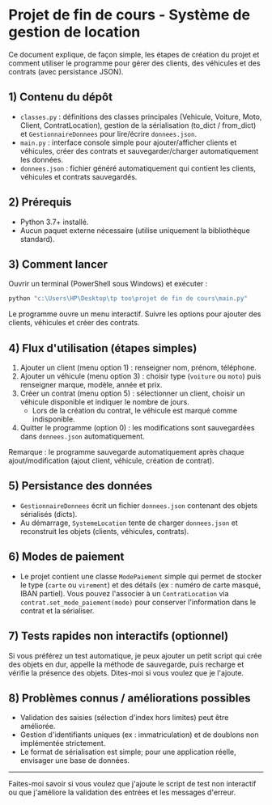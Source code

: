 # Projet de fin de cours - Système de gestion de location

Ce document explique, de façon simple, les étapes de création du projet et comment utiliser le programme
pour gérer des clients, des véhicules et des contrats (avec persistance JSON).

## 1) Contenu du dépôt

- `classes.py` : définitions des classes principales (Vehicule, Voiture, Moto, Client, ContratLocation),
	gestion de la sérialisation (to_dict / from_dict) et `GestionnaireDonnees` pour lire/écrire `donnees.json`.
- `main.py` : interface console simple pour ajouter/afficher clients et véhicules, créer des contrats et
	sauvegarder/charger automatiquement les données.
- `donnees.json` : fichier généré automatiquement qui contient les clients, véhicules et contrats sauvegardés.

## 2) Prérequis

- Python 3.7+ installé.
- Aucun paquet externe nécessaire (utilise uniquement la bibliothèque standard).

## 3) Comment lancer

Ouvrir un terminal (PowerShell sous Windows) et exécuter :

```powershell
python "c:\Users\HP\Desktop\tp too\projet de fin de cours\main.py"
```

Le programme ouvre un menu interactif. Suivre les options pour ajouter des clients, véhicules et créer des contrats.

## 4) Flux d'utilisation (étapes simples)

1. Ajouter un client (menu option 1) : renseigner nom, prénom, téléphone.
2. Ajouter un véhicule (menu option 3) : choisir type (`voiture` ou `moto`) puis renseigner marque, modèle, année et prix.
3. Créer un contrat (menu option 5) : sélectionner un client, choisir un véhicule disponible et indiquer le nombre de jours.
	 - Lors de la création du contrat, le véhicule est marqué comme indisponible.
4. Quitter le programme (option 0) : les modifications sont sauvegardées dans `donnees.json` automatiquement.

Remarque : le programme sauvegarde automatiquement après chaque ajout/modification (ajout client, véhicule, création de contrat).

## 5) Persistance des données

- `GestionnaireDonnees` écrit un fichier `donnees.json` contenant des objets sérialisés (dicts).
- Au démarrage, `SystemeLocation` tente de charger `donnees.json` et reconstruit les objets (clients, véhicules, contrats).

## 6) Modes de paiement

- Le projet contient une classe `ModePaiement` simple qui permet de stocker le type (`carte` ou `virement`) et des
	détails (ex : numéro de carte masqué, IBAN partiel). Vous pouvez l'associer à un `ContratLocation` via
	`contrat.set_mode_paiement(mode)` pour conserver l'information dans le contrat et la sérialiser.

## 7) Tests rapides non interactifs (optionnel)

Si vous préférez un test automatique, je peux ajouter un petit script qui crée des objets en dur, appelle la
méthode de sauvegarde, puis recharge et vérifie la présence des objets. Dites-moi si vous voulez que je l'ajoute.

## 8) Problèmes connus / améliorations possibles

- Validation des saisies (sélection d'index hors limites) peut être améliorée.
- Gestion d'identifiants uniques (ex : immatriculation) et de doublons non implémentée strictement.
- Le format de sérialisation est simple; pour une application réelle, envisager une base de données.

---

Faites-moi savoir si vous voulez que j'ajoute le script de test non interactif ou que j'améliore
la validation des entrées et les messages d'erreur.


